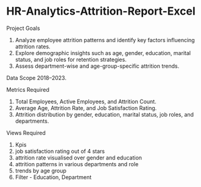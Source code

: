 # HR-Analytics-Attrition-Report-Excel

Project Goals
1. Analyze employee attrition patterns and identify key factors influencing attrition rates.
2. Explore demographic insights such as age, gender, education, marital status, and job roles for retention strategies.
3. Assess department-wise and age-group-specific attrition trends.

Data Scope
2018–2023.

Metrics Required
1. Total Employees, Active Employees, and Attrition Count.
2. Average Age, Attrition Rate, and Job Satisfaction Rating.
3. Attrition distribution by gender, education, marital status, job roles, and departments.

Views Required
1. Kpis
2. job satisfaction rating out of 4 stars
3. attrition rate visualised over gender and education
4. attrition patterns in various departments and role
5. trends by age group
6. Filter - Education, Department
